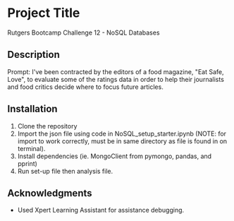 # Project Title
Rutgers Bootcamp Challenge 12 - NoSQL Databases

## Description
Prompt: I've been contracted by the editors of a food magazine, "Eat Safe, Love", to evaluate some of the ratings data in order to 
help their journalists and food critics decide where to focus future articles.

## Installation
1. Clone the repository
2. Import the json file using code in NoSQL_setup_starter.ipynb (NOTE: for import to work correctly, must be in same directory as file is found in on terminal).
3. Install dependencies (ie. MongoClient from pymongo, pandas, and pprint)
4. Run set-up file then analysis file.

## Acknowledgments
- Used Xpert Learning Assistant for assistance debugging.
